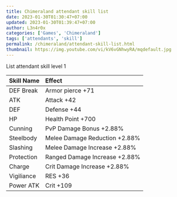 ```yaml
---
title: Chimeraland attendant skill list
date: 2023-01-30T01:30:47+07:00
updated: 2023-01-30T01:39:47+07:00
author: L3n4r0x
categories: ['Games', 'Chimeraland']
tags: ['attendants', 'skill']
permalink: /chimeraland/attendant-skill-list.html
thumbnail: https://img.youtube.com/vi/kV6vGNhwyRA/mqdefault.jpg
---
```


List attendant skill level 1

| Skill Name | Effect |
| :--- | :--- |
| DEF Break | Armor pierce +71 |
| ATK | Attack +42 |
| DEF | Defense +44 |
| HP | Health Point +700 |
| Cunning | PvP Damage Bonus +2.88% |
| Steelbody | Melee Damage Reduction +2.88% |
| Slashing | Melee Damage Increase +2.88% |
| Protection | Ranged Damage Increase +2.88% |
| Charge | Crit Damage Increase +2.88% |
| Vigiliance | RES +36 |
| Power ATK | Crit +109 |
